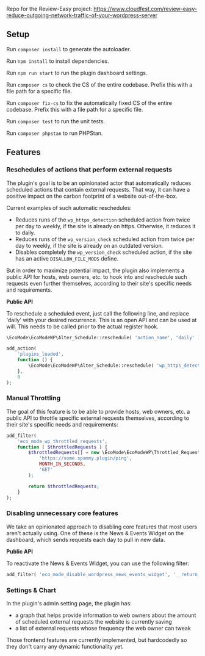 Repo for the Review-Easy project: https://www.cloudfest.com/review-easy-reduce-outgoing-network-traffic-of-your-wordpress-server


## Setup

Run `composer install` to generate the autoloader.

Run `npm install` to install dependencies.

Run `npm run start` to run the plugin dashboard settings.

Run `composer cs` to check the CS of the entire codebase. Prefix this with a file path for a specific file.

Run `composer fix-cs` to fix the automatically fixed CS of the entire codebase. Prefix this with a file path for a specific file.

Run `composer test` to run the unit tests.

Run `composer phpstan` to run PHPStan.

## Features

### Reschedules of actions that perform external requests

The plugin's goal is to be an opinionated actor that automatically reduces scheduled actions that contain external requests. That way, it can have a positive impact on the carbon footprint of a website out-of-the-box.

Current examples of such automatic reschedules:
* Reduces runs of the `wp_https_detection` scheduled action from twice per day to weekly, if the site is already on https. Otherwise, it reduces it to daily.
* Reduces runs of the `wp_version_check` scheduled action from twice per day to weekly, if the site is already on an outdated version.
* Disables completely the `wp_version_check` scheduled action, if the site has an active `DISALLOW_FILE_MODS` define.

But in order to maximize potential impact, the plugin also implements a public API for hosts, web owners, etc. to hook into and reschedule such requests even further themselves, according to their site's specific needs and requirements.

**Public API**

To reschedule a scheduled event, just call the following line, and replace 'daily' with your desired recurrence. This is an open API and can be used at will.
This needs to be called prior to the actual register hook.

```php
\EcoMode\EcoModeWP\Alter_Schedule::reschedule( 'action_name', 'daily' )
```

```php
add_action(
	'plugins_loaded',
	function () {
		\EcoMode\EcoModeWP\Alter_Schedule::reschedule( 'wp_https_detection', 'daily' );
	},
	0
);
```

### Manual Throttling

The goal of this feature is to be able to provide hosts, web owners, etc. a public API to throttle specific external requests themselves, according to their site's specific needs and requirements:

```php
add_filter(
    'eco_mode_wp_throttled_requests',
    function ( $throttledRequests ) {
        $throttledRequests[] = new \EcoMode\EcoModeWP\Throttled_Request(
            'https://some.spammy.plugin/ping',
            MONTH_IN_SECONDS,
            'GET'
        );

        return $throttledRequests;
    }
);
```

### Disabling unnecessary core features

We take an opinionated approach to disabling core features that most users aren't actually using. One of these is the News &amp; Events Widget on the dashboard, which sends requests each day to pull in new data.

**Public API**

To reactivate the News &amp; Events Widget, you can use the following filter:

```php
add_filter( 'eco_mode_disable_wordpress_news_events_widget', '__return_false' );
```

### Settings & Chart
In the plugin's admin setting page, the plugin has:
* a graph that helps provide information to web owners about the amount of scheduled external requests the website is currently saving
* a list of external requests whose frequency the web owner can tweak

Those frontend features are currently implemented, but hardcodedly so they don't carry any dynamic functionality yet.
